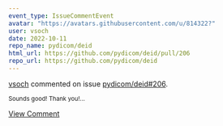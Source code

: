 ```yaml
---
event_type: IssueCommentEvent
avatar: "https://avatars.githubusercontent.com/u/814322?"
user: vsoch
date: 2022-10-11
repo_name: pydicom/deid
html_url: https://github.com/pydicom/deid/pull/206
repo_url: https://github.com/pydicom/deid
---
```


<a href='https://github.com/vsoch' target='_blank'>vsoch</a> commented on issue <a href='https://github.com/pydicom/deid/pull/206' target='_blank'>pydicom/deid#206</a>.

<small>Sounds good! Thank you!...</small>

<a href='https://github.com/pydicom/deid/pull/206' target='_blank'>View Comment</a>